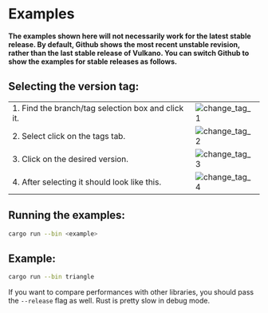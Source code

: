 # Examples

**The examples shown here will not necessarily work for the latest stable release. By default, Github shows the most recent unstable revision, rather than the last stable release of Vulkano. You can switch Github to show the examples for stable releases as follows.**

## Selecting the version tag:

|||
| ----------- | ----------- |
| 1. Find the branch/tag selection box and click it. | ![change_tag_1](https://user-images.githubusercontent.com/5326321/155281242-c4477b00-c036-47f1-bb30-d9dabf91c56e.png) |
| 2. Select click on the tags tab. | ![change_tag_2](https://user-images.githubusercontent.com/5326321/155281245-f95ba940-6514-47a9-85f0-2174b0e78c07.png) |
| 3. Click on the desired version. | ![change_tag_3](https://user-images.githubusercontent.com/5326321/155281246-96abd6d4-e61b-47c8-b4c4-6f5b1610ee23.png) |
| 4. After selecting it should look like this. | ![change_tag_4](https://user-images.githubusercontent.com/5326321/155281247-5cd1ed27-d825-44d8-a390-abb5cbddcd7b.png) |

## Running the examples:

```sh
cargo run --bin <example>
```

## Example:

```sh
cargo run --bin triangle
```

If you want to compare performances with other libraries, you should pass the `--release` flag as
well. Rust is pretty slow in debug mode.
